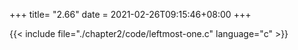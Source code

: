 +++
title= "2.66"
date = 2021-02-26T09:15:46+08:00
+++

{{< include file="./chapter2/code/leftmost-one.c" language="c" >}}

